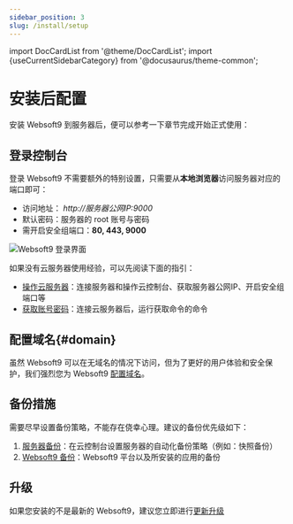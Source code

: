 ```yaml
---
sidebar_position: 3
slug: /install/setup
---
```


import DocCardList from '@theme/DocCardList';
import {useCurrentSidebarCategory} from '@docusaurus/theme-common';


# 安装后配置

安装 Websoft9 到服务器后，便可以参考一下章节完成开始正式使用：

## 登录控制台

登录 Websoft9 不需要额外的特别设置，只需要从**本地浏览器**访问服务器对应的端口即可：  

- 访问地址： *http://服务器公网IP:9000*  
- 默认密码：服务器的 root 账号与密码
- 需开启安全组端口：**80, 443, 9000**

![Websoft9 登录界面](https://libs.websoft9.com/Websoft9/DocsPicture/zh/websoft9/websoft9-loginpage.png)


如果没有云服务器使用经验，可以先阅读下面的指引：  

* [操作云服务器](../user/cloud)：连接服务器和操作云控制台、获取服务器公网IP、开启安全组端口等
* [获取账号密码](../user/credentials)：连接云服务器后，运行获取命令的命令

## 配置域名{#domain}

虽然 Websoft9 可以在无域名的情况下访问，但为了更好的用户体验和安全保护，我们强烈您为 Websoft9 [配置域名](../administrator/domain_step)。  

## 备份措施

需要尽早设置备份策略，不能存在侥幸心理。建议的备份优先级如下：

1. [服务器备份](../administrator/backup_server)：在云控制台设置服务器的自动化备份策略（例如：快照备份）
2. [Websoft9 备份](../administrator/backup_app)：Websoft9 平台以及所安装的应用的备份

## 升级

如果您安装的不是最新的 Websoft9，建议您立即进行[更新升级](../administrator/upgrade_app)
